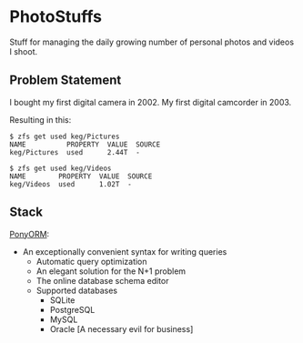 # PhotoStuffs
Stuff for managing the daily growing number of personal photos and videos I shoot.

## Problem Statement

I bought my first digital camera in 2002. My first digital camcorder in 2003.

Resulting in this:

	$ zfs get used keg/Pictures
	NAME          PROPERTY  VALUE  SOURCE
	keg/Pictures  used      2.44T  -

	$ zfs get used keg/Videos
	NAME        PROPERTY  VALUE  SOURCE
	keg/Videos  used      1.02T  -

## Stack

[PonyORM](https://ponyorm.com/):

- An exceptionally convenient syntax for writing queries
    - Automatic query optimization
    - An elegant solution for the N+1 problem
    - The online database schema editor
    - Supported databases
        - SQLite
        - PostgreSQL
        - MySQL
        - Oracle [A necessary evil for business]
